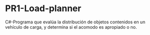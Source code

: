 # PR1-Load-planner
C#-Programa que evalúa la distribución de objetos contenidos en un vehículo de carga, y determina si el acomodo es apropiado o no.

